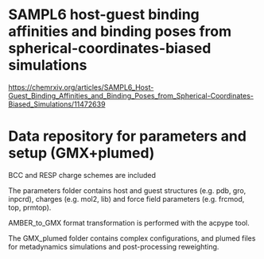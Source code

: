 # SAMPL6 host-guest binding affinities and binding poses from spherical-coordinates-biased simulations
https://chemrxiv.org/articles/SAMPL6_Host-Guest_Binding_Affinities_and_Binding_Poses_from_Spherical-Coordinates-Biased_Simulations/11472639

# Data repository for parameters and setup (GMX+plumed)
BCC and RESP charge schemes are included

The parameters folder contains host and guest structures (e.g. pdb, gro, inpcrd), charges (e.g. mol2, lib) and force field parameters (e.g. frcmod, top, prmtop).

AMBER_to_GMX format transformation is performed with the acpype tool.

The GMX_plumed folder contains complex configurations, and plumed files for metadynamics simulations and post-processing reweighting.
